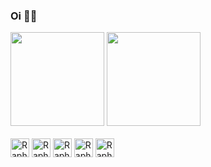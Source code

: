 ### Oi ✌🏽 

<div>
  <img height="150em" src="https://github-readme-stats.vercel.app/api?username=raphaelmoura11&hide=contribs&theme=blueberry"/> 
  <img height="150em" src="https://github-readme-stats.vercel.app/api/top-langs/?username=raphaelmoura11&layout=compact&theme=blueberry">
</div>

<div style="display: inline_block"><br>
  <img align="center" alt="Rapha-html" height="30" width="30" src="https://cdn.jsdelivr.net/gh/devicons/devicon/icons/html5/html5-plain.svg">
  <img align="center" alt="Rapha-css" height="30" width="30" src="https://cdn.jsdelivr.net/gh/devicons/devicon/icons/css3/css3-plain.svg">
  <img align="center" alt="Rapha-git" height="30" width="30" src="https://cdn.jsdelivr.net/gh/devicons/devicon/icons/git/git-original.svg">
  <img align="center" alt="Rapha-js" height="30" width="30" src="https://cdn.jsdelivr.net/gh/devicons/devicon/icons/javascript/javascript-original.svg">
  <img align="center" alt="Rapha-react" height="30" width="30" src="https://cdn.jsdelivr.net/gh/devicons/devicon/icons/react/react-original.svg">
</div>

<!--
**RaphaelMoura11/RaphaelMoura11** is a ✨ _special_ ✨ repository because its `README.md` (this file) appears on your GitHub profile.

Here are some ideas to get you started:

- 🔭 I’m currently working on ...
- 🌱 I’m currently learning ...
- 👯 I’m looking to collaborate on ...
- 🤔 I’m looking for help with ...
- 💬 Ask me about ...
- 📫 How to reach me: ...
- ⚡ Fun fact: ...
-->
